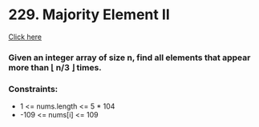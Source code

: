 # 229. Majority Element II
[Click here](https://leetcode.com/problems/majority-element-ii/)
### Given an integer array of size n, find all elements that appear more than ⌊ n/3 ⌋ times.

### Constraints:

* 1 <= nums.length <= 5 * 104
* -109 <= nums[i] <= 109